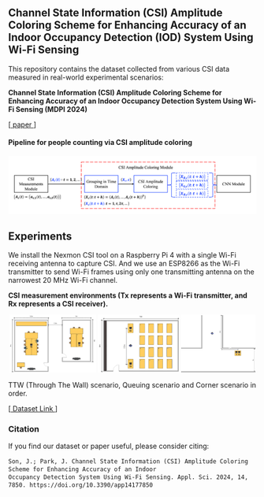 ## Channel State Information (CSI) Amplitude Coloring Scheme for Enhancing Accuracy of an Indoor Occupancy Detection (IOD) System Using Wi-Fi Sensing

This repository contains the dataset collected from various CSI data measured in real-world experimental scenarios:

**Channel State Information (CSI) Amplitude Coloring Scheme for Enhancing Accuracy of an Indoor Occupancy Detection System Using Wi-Fi Sensing (MDPI 2024)**

\[[ paper ](https://www.mdpi.com/2076-3417/14/17/7850)\]

#### Pipeline for people counting via CSI amplitude coloring
<p align="center">
<img src="source/Pipeline.png">
</p>


## Experiments

We install the Nexmon CSI tool on a Raspberry Pi 4 with a single Wi-Fi receiving antenna to capture CSI. And we use an ESP8266 as the Wi-Fi transmitter to send Wi-Fi frames using only one transmitting antenna on the narrowest 20 MHz Wi-Fi channel.

**CSI measurement environments (Tx represents a Wi-Fi transmitter, and Rx represents a CSI receiver).**  
<p align="center">
<img src="source/TTW.png" width="34.9%"/>
<img src="source/Queuing.png" width="32.7%"/> 
<img src="source/Corner.png" width="30%"/> 
</p>


TTW (Through The Wall) scenario, Queuing scenario and Corner scenario in order.

\[[ Dataset Link ](https://drive.google.com/drive/folders/1pO1Xi7RnD7vTVd7ao1ElDN2n5jYnwH2O?usp=sharing)\]

### Citation
If you find our dataset or paper useful, please consider citing:
```
Son, J.; Park, J. Channel State Information (CSI) Amplitude Coloring Scheme for Enhancing Accuracy of an Indoor
Occupancy Detection System Using Wi-Fi Sensing. Appl. Sci. 2024, 14, 7850. https://doi.org/10.3390/app14177850
```
